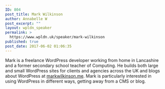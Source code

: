 ```yaml
---
ID: 804
post_title: Mark Wilkinson
author: Annabelle W
post_excerpt: ""
layout: wpldn_speaker
permalink: >
  https://www.wpldn.uk/speaker/mark-wilkinson
published: true
post_date: 2017-06-02 01:06:35
---
```

Mark is a freelance WordPress developer working from home in Lancashire and a former secondary school teacher of Computing. He builds both large and small WordPress sites for clients and agencies across the UK and blogs about WordPress at <a href="http://markwilkinson.me/">markwilkinson.me</a>. Mark is particularly interested in using WordPress in different ways, getting away from a CMS or blog.